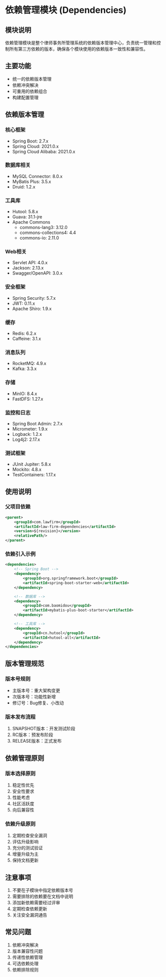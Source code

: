 # 依赖管理模块 (Dependencies)

## 模块说明
依赖管理模块是整个律师事务所管理系统的依赖版本管理中心，负责统一管理和控制所有第三方依赖的版本，确保各个模块使用的依赖版本一致性和兼容性。

## 主要功能
- 统一的依赖版本管理
- 依赖冲突解决
- 可重用的依赖组合
- 构建配置管理

## 依赖版本管理

### 核心框架
- Spring Boot: 2.7.x
- Spring Cloud: 2021.0.x
- Spring Cloud Alibaba: 2021.0.x

### 数据库相关
- MySQL Connector: 8.0.x
- MyBatis Plus: 3.5.x
- Druid: 1.2.x

### 工具库
- Hutool: 5.8.x
- Guava: 31.1-jre
- Apache Commons
  - commons-lang3: 3.12.0
  - commons-collections4: 4.4
  - commons-io: 2.11.0

### Web相关
- Servlet API: 4.0.x
- Jackson: 2.13.x
- Swagger/OpenAPI: 3.0.x

### 安全框架
- Spring Security: 5.7.x
- JWT: 0.11.x
- Apache Shiro: 1.9.x

### 缓存
- Redis: 6.2.x
- Caffeine: 3.1.x

### 消息队列
- RocketMQ: 4.9.x
- Kafka: 3.3.x

### 存储
- MinIO: 8.4.x
- FastDFS: 1.27.x

### 监控和日志
- Spring Boot Admin: 2.7.x
- Micrometer: 1.9.x
- Logback: 1.2.x
- Log4j2: 2.17.x

### 测试框架
- JUnit Jupiter: 5.8.x
- Mockito: 4.8.x
- TestContainers: 1.17.x

## 使用说明

### 父项目依赖
```xml
<parent>
    <groupId>com.lawfirm</groupId>
    <artifactId>law-firm-dependencies</artifactId>
    <version>${revision}</version>
    <relativePath/>
</parent>
```

### 依赖引入示例
```xml
<dependencies>
    <!-- Spring Boot -->
    <dependency>
        <groupId>org.springframework.boot</groupId>
        <artifactId>spring-boot-starter-web</artifactId>
    </dependency>

    <!-- 数据库 -->
    <dependency>
        <groupId>com.baomidou</groupId>
        <artifactId>mybatis-plus-boot-starter</artifactId>
    </dependency>

    <!-- 工具库 -->
    <dependency>
        <groupId>cn.hutool</groupId>
        <artifactId>hutool-all</artifactId>
    </dependency>
</dependencies>
```

## 版本管理规范

### 版本号规则
- 主版本号：重大架构变更
- 次版本号：功能性新增
- 修订号：Bug修复、小改动

### 版本发布流程
1. SNAPSHOT版本：开发测试阶段
2. RC版本：预发布阶段
3. RELEASE版本：正式发布

## 依赖管理原则

### 版本选择原则
1. 稳定性优先
2. 安全性要求
3. 性能考虑
4. 社区活跃度
5. 向后兼容性

### 依赖升级原则
1. 定期检查安全漏洞
2. 评估升级影响
3. 充分的测试验证
4. 增量升级为主
5. 保持文档更新

## 注意事项
1. 不要在子模块中指定依赖版本号
2. 需要排除的依赖要在文档中说明
3. 添加新依赖需要经过评审
4. 定期检查依赖更新
5. 关注安全漏洞通告

## 常见问题
1. 依赖冲突解决
2. 版本兼容性问题
3. 传递性依赖管理
4. 可选依赖处理
5. 依赖排除规则 
